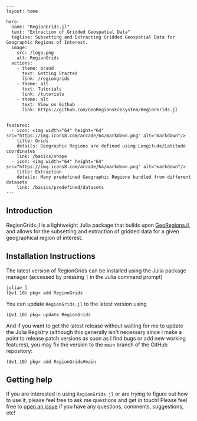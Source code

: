 ```@raw html
---
layout: home

hero:
  name: "RegionGrids.jl"
  text: "Extraction of Gridded Geospatial Data"
  tagline: Subsetting and Extracting Gridded Geospatial Data for Geographic Regions of Interest.
  image:
    src: /logo.png
    alt: RegionGrids
  actions:
    - theme: brand
      text: Getting Started
      link: /regiongrids
    - theme: alt
      text: Tutorials
      link: /tutorials
    - theme: alt
      text: View on Github
      link: https://github.com/GeoRegionsEcosystem/RegionGrids.jl
      

features:
  - icon: <img width="64" height="64" src="https://img.icons8.com/arcade/64/markdown.png" alt="markdown"/>
    title: Grids
    details: Geographic Regions are defined using Longitude/Latitude coordinates
    link: /basics/shape
  - icon: <img width="64" height="64" src="https://img.icons8.com/arcade/64/markdown.png" alt="markdown"/>
    title: Extraction
    details: Many predefined Geographic Regions bundled from different datasets
    link: /basics/predefined/datasets
---
```

## Introduction

RegionGrids.jl is a lightweight Julia package that builds upon [GeoRegions.jl](https://github.com/GeoRegionsEcosystem/GeoRegions.jl), and allows for the subsetting and extraction of gridded data for a given geographical region of interest.

## Installation Instructions

The latest version of RegionGrids can be installed using the Julia package manager (accessed by pressing `]` in the Julia command prompt)
```julia-repl
julia> ]
(@v1.10) pkg> add RegionGrids
```

You can update `RegionGrids.jl` to the latest version using
```julia-repl
(@v1.10) pkg> update RegionGrids
```

And if you want to get the latest release without waiting for me to update the Julia Registry (although this generally isn't necessary since I make a point to release patch versions as soon as I find bugs or add new working features), you may fix the version to the `main` branch of the GitHub repository:
```julia-repl
(@v1.10) pkg> add RegionGrids#main
```

## Getting help
If you are interested in using `RegionGrids.jl` or are trying to figure out how to use it, please feel free to ask me questions and get in touch!  Please feel free to [open an issue](https://github.com/GeoRegionsEcosystem/RegionGrids.jl/issues/new) if you have any questions, comments, suggestions, etc!
